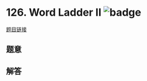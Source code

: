 # 126. Word Ladder II ![badge](https://img.shields.io/badge/-hard-red?style=flat-square)

[题目链接](https://leetcode.com/problems/word-ladder-ii)

## 题意

## 解答

